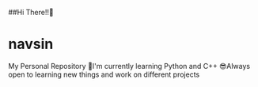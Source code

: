 ##Hi There!!👋
# navsin
My Personal Repository
🤩I'm currently learning Python and C++
😎Always open to learning new things and work on different projects



